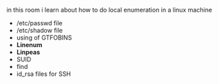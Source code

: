 in this room i learn about how to do local enumeration in a linux machine
- /etc/passwd file
- /etc/shadow file
- using of GTFOBINS
- **Linenum**
- **Linpeas**
- SUID
- find
- id_rsa files for SSH
